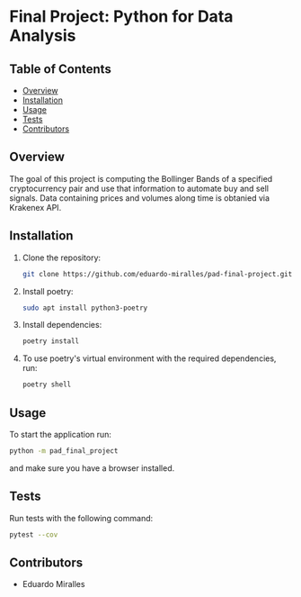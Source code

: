 # Final Project: Python for Data Analysis

## Table of Contents
- [Overview](#Overview)
- [Installation](#Installation)
- [Usage](#Usage)
- [Tests](#Tests)
- [Contributors](#Contributors)

## Overview
The goal of this project is computing the Bollinger Bands of a specified cryptocurrency pair and use that information to automate buy and sell signals. Data containing prices and volumes along time is obtanied via Krakenex API.

## Installation
1. Clone the repository:
   ```bash
   git clone https://github.com/eduardo-miralles/pad-final-project.git
   ```
2. Install poetry:
   ```bash
   sudo apt install python3-poetry
   ```
3. Install dependencies:
   ```bash
   poetry install
   ```
4. To use poetry's virtual environment with the required dependencies, run:
   ```bash
   poetry shell
   ```

## Usage
To start the application run:
```bash
python -m pad_final_project
```
and make sure you have a browser installed.

## Tests
Run tests with the following command:
```bash
pytest --cov
```

## Contributors
- Eduardo Miralles
